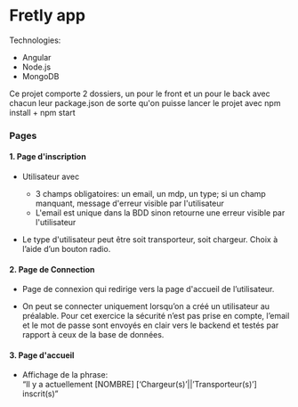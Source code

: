 # Fretly app

Technologies:

- Angular
- Node.js
- MongoDB

Ce projet comporte 2 dossiers, un pour le front et un pour le back avec chacun leur
package.json de sorte qu'on puisse lancer le projet avec npm install + npm start

### Pages

#### 1. Page d'inscription
   
- Utilisateur avec 
  - 3 champs obligatoires: un email, un mdp, un type; si un champ manquant,
   message d'erreur visible par l'utilisateur
  - L'email est unique dans la BDD sinon retourne une erreur visible par l'utilisateur
    
- Le type d'utilisateur peut être soit transporteur, soit chargeur. Choix à l’aide d’un bouton radio.

#### 2. Page de Connection

- Page de connexion qui redirige vers la page d'accueil de l’utilisateur.

- On peut se connecter uniquement lorsqu’on a créé un utilisateur au préalable. 
  Pour cet exercice la sécurité n’est pas prise en compte, l’email et le 
  mot de passe sont envoyés en clair vers le backend et testés par rapport 
  à ceux de la base de données.

#### 3. Page d'accueil

- Affichage de la phrase:<br>
   “Il y a actuellement [NOMBRE] [‘Chargeur(s)’||’Transporteur(s)’] inscrit(s)”
